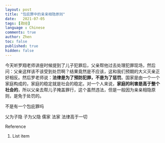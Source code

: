 ```yaml
---
layout: post
title: "包庇罪中的亲亲相隐原则"
date:   2021-07-05
tags: [政经]
language : Chinese
comments: true
author: Zhen
toc: false
published: true
hidden: false
---
```

今天听罗翔老师讲座时候提到了儿子犯罪后，父亲帮他过去处理犯罪现场，然后问：父亲这样该不该受到处罚啊？结果竟然是不应该，这和我们预期的大义灭亲正好相反。然后罗老师说：**法律是为了预防犯罪，不是为了惩罚**。国家是由一个一个家庭构成的，家庭的稳定就是社会的稳定。对一个人来说，**家庭的利害是高于整个社会的**，所以父亲去帮儿子掩盖罪行，这个虽然违法，但是一般因为亲亲相隐原则，是免于处罚的。



不是有一个包庇罪吗



父为子隐 子为父隐 儒家
法家 法律高于一切


Reference

 1. List item

<!--stackedit_data:
eyJoaXN0b3J5IjpbMTAyNDg2NjA4MSwxNjc5MDM0NjA0LC0xMT
gwNzg2MDQ0LDk3NDA3MzEyMSw0MjE0NDY2NDddfQ==
-->